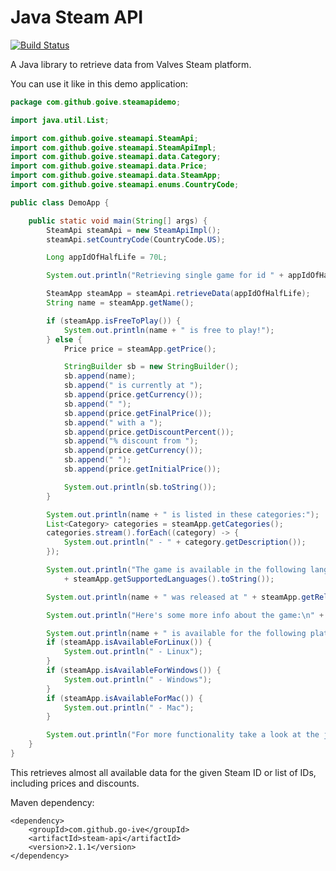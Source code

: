 Java Steam API
=========

[![Build Status](https://drone.io/github.com/go-ive/steam-api/status.png)](https://drone.io/github.com/go-ive/steam-api/latest)

A Java library to retrieve data from Valves Steam platform.

You can use it like in this demo application:

```java
package com.github.goive.steamapidemo;

import java.util.List;

import com.github.goive.steamapi.SteamApi;
import com.github.goive.steamapi.SteamApiImpl;
import com.github.goive.steamapi.data.Category;
import com.github.goive.steamapi.data.Price;
import com.github.goive.steamapi.data.SteamApp;
import com.github.goive.steamapi.enums.CountryCode;

public class DemoApp {

    public static void main(String[] args) {
        SteamApi steamApi = new SteamApiImpl();
        steamApi.setCountryCode(CountryCode.US);

        Long appIdOfHalfLife = 70L;

        System.out.println("Retrieving single game for id " + appIdOfHalfLife + "...");

        SteamApp steamApp = steamApi.retrieveData(appIdOfHalfLife);
        String name = steamApp.getName();

        if (steamApp.isFreeToPlay()) {
            System.out.println(name + " is free to play!");
        } else {
            Price price = steamApp.getPrice();

            StringBuilder sb = new StringBuilder();
            sb.append(name);
            sb.append(" is currently at ");
            sb.append(price.getCurrency());
            sb.append(" ");
            sb.append(price.getFinalPrice());
            sb.append(" with a ");
            sb.append(price.getDiscountPercent());
            sb.append("% discount from ");
            sb.append(price.getCurrency());
            sb.append(" ");
            sb.append(price.getInitialPrice());

            System.out.println(sb.toString());
        }

        System.out.println(name + " is listed in these categories:");
        List<Category> categories = steamApp.getCategories();
        categories.stream().forEach((category) -> {
            System.out.println(" - " + category.getDescription());
        });

        System.out.println("The game is available in the following languages: "
            + steamApp.getSupportedLanguages().toString());

        System.out.println(name + " was released at " + steamApp.getReleaseDate());

        System.out.println("Here's some more info about the game:\n" + steamApp.getAboutTheGame());

        System.out.println(name + " is available for the following platforms: ");
        if (steamApp.isAvailableForLinux()) {
            System.out.println(" - Linux");
        }
        if (steamApp.isAvailableForWindows()) {
            System.out.println(" - Windows");
        }
        if (steamApp.isAvailableForMac()) {
            System.out.println(" - Mac");
        }

        System.out.println("For more functionality take a look at the javadoc of the SteamApp.class.");
    }
}
```

This retrieves almost all available data for the given Steam ID or list of IDs, including prices and discounts.

Maven dependency:

	<dependency>
		<groupId>com.github.go-ive</groupId>
		<artifactId>steam-api</artifactId>
		<version>2.1.1</version>
	</dependency>
